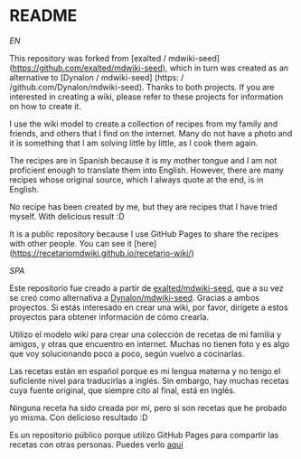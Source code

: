 README
======

*EN*

This repository was forked from [exalted / mdwiki-seed] (https://github.com/exalted/mdwiki-seed), which in turn was created as an alternative to [Dynalon / mdwiki-seed] (https: / /github.com/Dynalon/mdwiki-seed). Thanks to both projects. If you are interested in creating a wiki, please refer to these projects for information on how to create it.

I use the wiki model to create a collection of recipes from my family and friends, and others that I find on the internet. Many do not have a photo and it is something that I am solving little by little, as I cook them again.

The recipes are in Spanish because it is my mother tongue and I am not proficient enough to translate them into English. However, there are many recipes whose original source, which I always quote at the end, is in English.

No recipe has been created by me, but they are recipes that I have tried myself. With delicious result :D

It is a public repository because I use GitHub Pages to share the recipes with other people. You can see it [here] (https://recetariomdwiki.github.io/recetario-wiki/)

*SPA*

Este repositorio fue creado a partir de [exalted/mdwiki-seed](https://github.com/exalted/mdwiki-seed), que a su vez se creó como alternativa a [Dynalon/mdwiki-seed](https://github.com/Dynalon/mdwiki-seed). Gracias a ambos proyectos. Si estás interesado en crear una wiki, por favor, dirígete a estos proyectos para obtener información de cómo crearla.

Utilizo el modelo wiki para crear una colección de recetas de mi familia y amigos, y otras que encuentro en internet. Muchas no tienen foto y es algo que voy solucionando poco a poco, según vuelvo a cocinarlas.

Las recetas están en español porque es mi lengua materna y no tengo el suficiente nivel para traducirlas a inglés. Sin embargo, hay muchas recetas cuya fuente original, que siempre cito al final, está en inglés.

Ninguna receta ha sido creada por mí, pero sí son recetas que he probado yo misma. Con delicioso resultado :D

Es un repositorio público porque utilizo GitHub Pages para compartir las recetas con otras personas. Puedes verlo [aquí](https://recetariomdwiki.github.io/recetario-wiki/)
